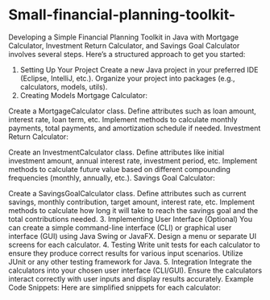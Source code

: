 # Small-financial-planning-toolkit-

Developing a Simple Financial Planning Toolkit in Java with Mortgage Calculator, Investment Return Calculator, and Savings Goal Calculator involves several steps. Here’s a structured approach to get you started:

1. Setting Up Your Project
Create a new Java project in your preferred IDE (Eclipse, IntelliJ, etc.).
Organize your project into packages (e.g., calculators, models, utils).
2. Creating Models
Mortgage Calculator:

Create a MortgageCalculator class.
Define attributes such as loan amount, interest rate, loan term, etc.
Implement methods to calculate monthly payments, total payments, and amortization schedule if needed.
Investment Return Calculator:

Create an InvestmentCalculator class.
Define attributes like initial investment amount, annual interest rate, investment period, etc.
Implement methods to calculate future value based on different compounding frequencies (monthly, annually, etc.).
Savings Goal Calculator:

Create a SavingsGoalCalculator class.
Define attributes such as current savings, monthly contribution, target amount, interest rate, etc.
Implement methods to calculate how long it will take to reach the savings goal and the total contributions needed.
3. Implementing User Interface (Optional)
You can create a simple command-line interface (CLI) or graphical user interface (GUI) using Java Swing or JavaFX.
Design a menu or separate UI screens for each calculator.
4. Testing
Write unit tests for each calculator to ensure they produce correct results for various input scenarios.
Utilize JUnit or any other testing framework for Java.
5. Integration
Integrate the calculators into your chosen user interface (CLI/GUI).
Ensure the calculators interact correctly with user inputs and display results accurately.
Example Code Snippets:
Here are simplified snippets for each calculator:
